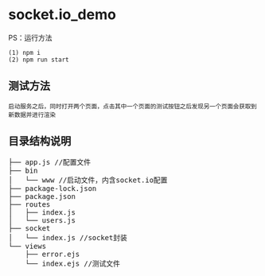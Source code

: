 # socket.io_demo
PS：运行方法

    (1) npm i
    (2) npm run start
## 测试方法
    启动服务之后，同时打开两个页面，点击其中一个页面的测试按钮之后发现另一个页面会获取到新数据并进行渲染
## 目录结构说明
<pre>
├── app.js //配置文件
├── bin
│   └── www //启动文件，内含socket.io配置
├── package-lock.json
├── package.json
├── routes
│   ├── index.js
│   └── users.js
├── socket
│   └── index.js //socket封装
└── views
    ├── error.ejs
    └── index.ejs //测试文件
</pre>